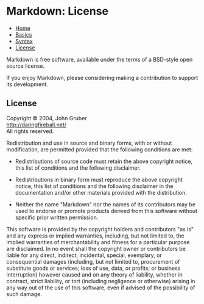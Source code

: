 Markdown: License
================

<ul id="ProjectSubmenu">
    <li><a href="/#/Documentation/Markdown_Home" title="Markdown Project Page">Home</a></li>
    <li><a href="/#/Documentation/Basics" title="Markdown Basics">Basics</a></li>
    <li><a href="/#/Documentation/Syntax" title="Markdown Syntax Documentation">Syntax</a></li>
    <li><a href="/#/Documentation/License" class="selected"  title="Pricing and License Information">License</a></li>
</ul>


Markdown is free software, available under the terms of a BSD-style
open source license.

If you enjoy Markdown, please considering making a contribution
to support its development.




License
-------

<p>Copyright © 2004, John Gruber <br />
<a href="http://daringfireball.net/">http://daringfireball.net/</a> <br />
All rights reserved.</p>

<p>Redistribution and use in source and binary forms, with or without
modification, are permitted provided that the following conditions are
met:</p>

<ul>
<li><p>Redistributions of source code must retain the above copyright notice,
this list of conditions and the following disclaimer.</p></li>
<li><p>Redistributions in binary form must reproduce the above copyright
notice, this list of conditions and the following disclaimer in the
documentation and/or other materials provided with the distribution.</p></li>
<li><p>Neither the name "Markdown" nor the names of its contributors may
be used to endorse or promote products derived from this software
without specific prior written permission.</p></li>
</ul>

<p>This software is provided by the copyright holders and contributors "as
is" and any express or implied warranties, including, but not limited
to, the implied warranties of merchantability and fitness for a
particular purpose are disclaimed. In no event shall the copyright owner
or contributors be liable for any direct, indirect, incidental, special,
exemplary, or consequential damages (including, but not limited to,
procurement of substitute goods or services; loss of use, data, or
profits; or business interruption) however caused and on any theory of
liability, whether in contract, strict liability, or tort (including
negligence or otherwise) arising in any way out of the use of this
software, even if advised of the possibility of such damage.</p>
